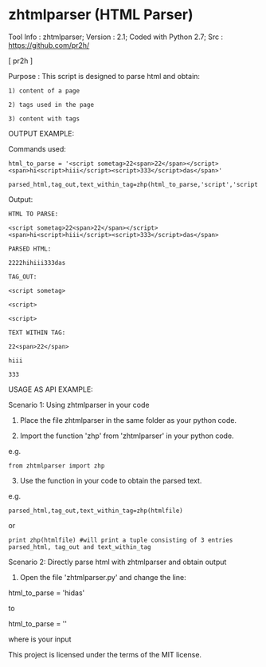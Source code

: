 # zhtmlparser (HTML Parser)

Tool Info : zhtmlparser; Version : 2.1; Coded with Python 2.7; Src : https://github.com/pr2h/

[ pr2h ]

Purpose    : This script is designed to parse html and obtain:
	
	1) content of a page
	
	2) tags used in the page
	
	3) content with tags

OUTPUT EXAMPLE:

Commands used:
	
	html_to_parse = '<script sometag>22<span>22</span></script><span>hi<script>hiii</script><script>333</script>das</span>'
	
	parsed_html,tag_out,text_within_tag=zhp(html_to_parse,'script','script')

Output:

	HTML TO PARSE: 

	<script sometag>22<span>22</span></script><span>hi<script>hiii</script><script>333</script>das</span>

	PARSED HTML: 

	2222hihiii333das

	TAG_OUT: 

	<script sometag>

	<script>

	<script>

	TEXT WITHIN TAG: 

	22<span>22</span>

	hiii

	333
	
USAGE AS API EXAMPLE:

Scenario 1: Using zhtmlparser in your code

1) Place the file zhtmlparser in the same folder as your python code.

2) Import the function 'zhp' from 'zhtmlparser' in your python code.

e.g.
	
	from zhtmlparser import zhp

3) Use the function in your code to obtain the parsed text.

e.g.

	parsed_html,tag_out,text_within_tag=zhp(htmlfile)
	
or

	print zhp(htmlfile) #will print a tuple consisting of 3 entries parsed_html, tag_out and text_within_tag

Scenario 2: Directly parse html with zhtmlparser and obtain output

1) Open the file 'zhtmlparser.py' and change the line:

html_to_parse = '<script sometag>22<span>22</span></script><span>hi<script>hiii</script><script>333</script>das</span>'

to
	
html_to_parse = '<yourinput>'

where <yourinput> is your input

This project is licensed under the terms of the MIT license.
